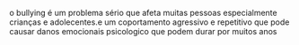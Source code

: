 o bullying é um problema sério que afeta muitas pessoas especialmente crianças e adolecentes.e um coportamento agressivo e repetitivo que pode causar danos emocionais psicologico que podem durar por muitos anos
